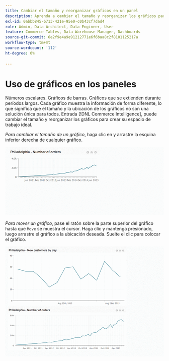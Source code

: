```yaml
---
title: Cambiar el tamaño y reorganizar gráficos en un panel
description: Aprenda a cambiar el tamaño y reorganizar los gráficos para crear su espacio de trabajo ideal.
exl-id: 0abbb845-6713-421e-95e0-c0b43cf7dad4
role: Admin, Data Architect, Data Engineer, User
feature: Commerce Tables, Data Warehouse Manager, Dashboards
source-git-commit: 6e2f9e4a9e91212771e6f6baa8c2f8101125217a
workflow-type: tm+mt
source-wordcount: '112'
ht-degree: 0%

---
```


# Uso de gráficos en los paneles

Números escalares. Gráficos de barras. Gráficos que se extienden durante períodos largos. Cada gráfico muestra la información de forma diferente, lo que significa que el tamaño y la ubicación de los gráficos no son una solución única para todos. Entrada [!DNL Commerce Intelligence], puede cambiar el tamaño y reorganizar los gráficos para crear su espacio de trabajo ideal.

*Para cambiar el tamaño de un gráfico*, haga clic en y arrastre la esquina inferior derecha de cualquier gráfico.

![redimensionar gráfico](../../assets/Resize_Chart_in_Dashboard.gif)

*Para mover un gráfico*, pase el ratón sobre la parte superior del gráfico hasta que `Move` se muestra el cursor. Haga clic y mantenga presionado, luego arrastre el gráfico a la ubicación deseada. Suelte el clic para colocar el gráfico.

![mover gráfico](../../assets/Move_Chart_in_Dashboard.gif)

